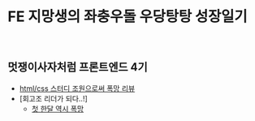 # FE 지망생의 좌충우돌 우당탕탕 성장일기
<br>

## 멋쟁이사자처럼 프론트엔드 4기 
- [html/css 스터디 조원으로써 폭망 리뷰](https://github.com/kelly121212/TIL/blob/main/LikeLion/html_study_ssul.md)
- [회고조 리더가 되다..!]
  - [첫 한달 역시 폭망](/)
